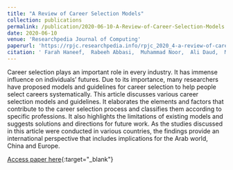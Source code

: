```yaml
---
title: "A Review of Career Selection Models"
collection: publications
permalink: /publication/2020-06-10-A-Review-of-Career-Selection-Models
date: 2020-06-10
venue: 'Researchpedia Journal of Computing'
paperurl: 'https://rpjc.researchpedia.info/rpjc_2020_4-a-review-of-career-selection-models/'
citation: ' Farah Haneef,  Rabeeh Abbasi,  Muhammad Noor,  Ali Daud,  Muddassar Sindhu, &quot;A Review of Career Selection Models.&quot; Researchpedia Journal of Computing, 2020.'
---
```

Career selection plays an important role in every industry. It has immense influence on individuals’ futures. Due to its importance, many researchers have proposed models and guidelines for career selection to help people select careers systematically. This article discusses various career selection models and guidelines. It elaborates the elements and factors that contribute to the career selection process and classifies them according to specific professions. It also highlights the limitations of existing models and suggests solutions and directions for future work. As the studies discussed in this article were conducted in various countries, the findings provide an international perspective that includes implications for the Arab world, China and Europe.

[Access paper here](https://rpjc.researchpedia.info/rpjc_2020_4-a-review-of-career-selection-models/){:target="_blank"}
